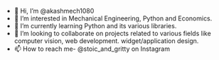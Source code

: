 - 👋 Hi, I’m @akashmech1080
- 👀 I’m interested in Mechanical Engineering, Python and Economics.
- 🌱 I’m currently learning Python and its various libraries.
- 💞️ I’m looking to collaborate on projects related to various fields like computer vision, web development. widget/application design. 
- 📫 How to reach me- @stoic_and_gritty on Instagram

<!---
akashmech1080/akashmech1080 is a ✨ special ✨ repository because its `README.md` (this file) appears on your GitHub profile.
You can click the Preview link to take a look at your changes.
--->
